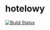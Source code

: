 # hotelowy

[![Build Status](https://travis-ci.org/HcomCoolCode/hotelowy.svg?branch=master)](https://travis-ci.org/HcomCoolCode/hotelowy)
